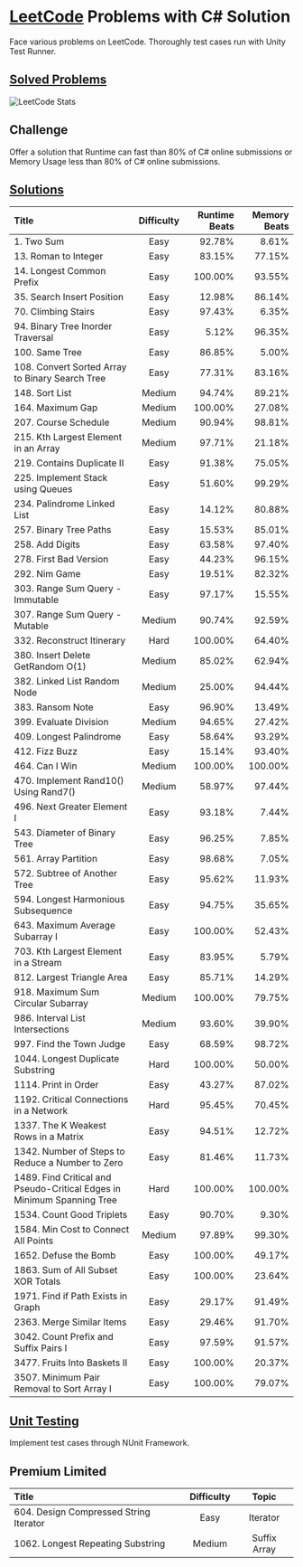 # [LeetCode](https://leetcode.com) Problems with C# Solution
Face various problems on LeetCode. Thoroughly test cases run with Unity Test Runner.

## [Solved Problems](https://leetcode.com/jinhero)
![LeetCode Stats](https://leetcard.jacoblin.cool/jinhero?theme=light&font=Nunito)

## Challenge
Offer a solution that Runtime can fast than 80% of C# online submissions or Memory Usage less than 80% of C# online submissions.

## [Solutions](./Assets/Solutions)
|Title|Difficulty|Runtime Beats|Memory Beats|
|:-|:-: | -: | -: |
|1. Two Sum|Easy|92.78%|8.61%|
|13. Roman to Integer|Easy|83.15%|77.15%|
|14. Longest Common Prefix|Easy|100.00%|93.55%|
|35. Search Insert Position|Easy|12.98%|86.14%|
|70. Climbing Stairs|Easy|97.43%|6.35%|
|94. Binary Tree Inorder Traversal|Easy|5.12%|96.35%|
|100. Same Tree|Easy|86.85%|5.00%|
|108. Convert Sorted Array to Binary Search Tree|Easy|77.31%|83.16%|
|148. Sort List|Medium|94.74%|89.21%|
|164. Maximum Gap|Medium|100.00%|27.08%|
|207. Course Schedule|Medium|90.94%|98.81%|
|215. Kth Largest Element in an Array|Medium|97.71%|21.18%|
|219. Contains Duplicate II|Easy|91.38%|75.05%|
|225. Implement Stack using Queues|Easy|51.60%|99.29%|
|234. Palindrome Linked List|Easy|14.12%|80.88%|
|257. Binary Tree Paths|Easy|15.53%|85.01%|
|258. Add Digits|Easy|63.58%|97.40%|
|278. First Bad Version|Easy|44.23%|96.15%|
|292. Nim Game|Easy|19.51%|82.32%|
|303. Range Sum Query - Immutable|Easy|97.17%|15.55%|
|307. Range Sum Query - Mutable|Medium|90.74%|92.59%|
|332. Reconstruct Itinerary|Hard|100.00%|64.40%|
|380. Insert Delete GetRandom O(1)|Medium|85.02%|62.94%|
|382. Linked List Random Node|Medium|25.00%|94.44%|
|383. Ransom Note|Easy|96.90%|13.49%|
|399. Evaluate Division|Medium|94.65%|27.42%|
|409. Longest Palindrome|Easy|58.64%|93.29%|
|412. Fizz Buzz|Easy|15.14%|93.40%|
|464. Can I Win|Medium|100.00%|100.00%|
|470. Implement Rand10() Using Rand7()|Medium|58.97%|97.44%|
|496. Next Greater Element I|Easy|93.18%|7.44%|
|543. Diameter of Binary Tree|Easy|96.25%|7.85%|
|561. Array Partition|Easy|98.68%|7.05%|
|572. Subtree of Another Tree|Easy|95.62%|11.93%|
|594. Longest Harmonious Subsequence|Easy|94.75%|35.65%|
|643. Maximum Average Subarray I|Easy|100.00%|52.43%|
|703. Kth Largest Element in a Stream|Easy|83.95%|5.79%|
|812. Largest Triangle Area|Easy|85.71%|14.29%|
|918. Maximum Sum Circular Subarray|Medium|100.00%|79.75%|
|986. Interval List Intersections|Medium|93.60%|39.90%|
|997. Find the Town Judge|Easy|68.59%|98.72%|
|1044. Longest Duplicate Substring|Hard|100.00%|50.00%|
|1114. Print in Order|Easy|43.27%|87.02%|
|1192. Critical Connections in a Network|Hard|95.45%|70.45%|
|1337. The K Weakest Rows in a Matrix|Easy|94.51%|12.72%|
|1342. Number of Steps to Reduce a Number to Zero|Easy|81.46%|11.73%|
|1489. Find Critical and Pseudo-Critical Edges in Minimum Spanning Tree|Hard|100.00%|100.00%|
|1534. Count Good Triplets|Easy|90.70%|9.30%|
|1584. Min Cost to Connect All Points|Medium|97.89%|99.30%|
|1652. Defuse the Bomb|Easy|100.00%|49.17%|
|1863. Sum of All Subset XOR Totals|Easy|100.00%|23.64%|
|1971. Find if Path Exists in Graph|Easy|29.17%|91.49%|
|2363. Merge Similar Items|Easy|29.46%|91.70%|
|3042. Count Prefix and Suffix Pairs I|Easy|97.59%|91.57%|
|3477. Fruits Into Baskets II|Easy|100.00%|20.37%|
|3507. Minimum Pair Removal to Sort Array I|Easy|100.00%|79.07%|

## [Unit Testing](./Assets/UnitTests)
Implement test cases through NUnit Framework.

## Premium Limited
|Title|Difficulty|Topic|
|:-|:-: |:-: |
|604. Design Compressed String Iterator|Easy|Iterator|
|1062. Longest Repeating Substring|Medium|Suffix Array|

